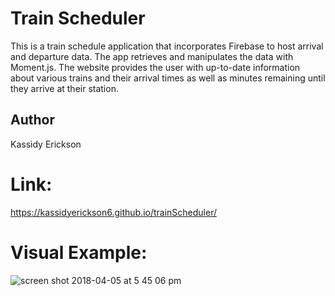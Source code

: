 # Train Scheduler
This is a train schedule application that incorporates Firebase to host arrival and departure data. The app retrieves and manipulates the data with Moment.js. The website provides the user with up-to-date information about various trains and their arrival times as well as minutes remaining until they arrive at their station.

## Author
Kassidy Erickson

# Link:
https://kassidyerickson6.github.io/trainScheduler/

# Visual Example:
![screen shot 2018-04-05 at 5 45 06 pm](https://user-images.githubusercontent.com/30784677/38398538-49cb28ec-38f9-11e8-9455-23f67d7bb3f1.png)
